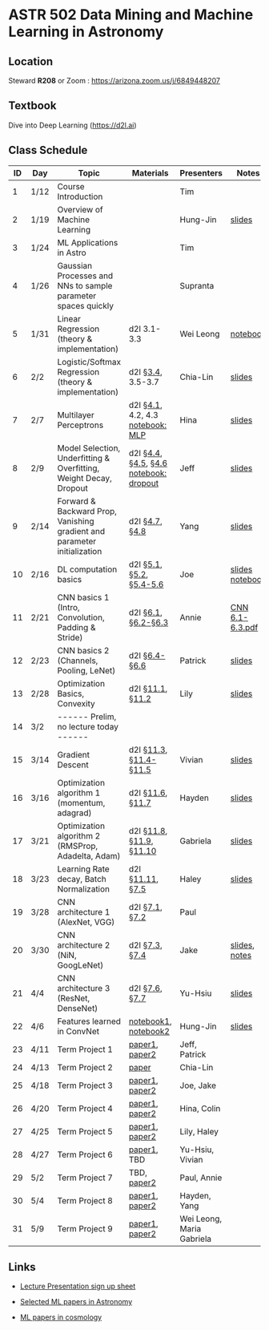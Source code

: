 # ASTR 502 Data Mining and Machine Learning in Astronomy

## Location

Steward **R208** or Zoom : https://arizona.zoom.us/j/6849448207

## Textbook

Dive into Deep Learning (https://d2l.ai)

## Class Schedule

| ID |  Day |     Topic     |   Materials   | Presenters | Notes |
|----|------|---------------|---------------|------------|-------|
|  1 | 1/12 | Course Introduction          | | Tim | |
|  2 | 1/19 | Overview of Machine Learning | | Hung-Jin |[slides](./slides/ML_overview.pdf) |
|  3 | 1/24 | ML Applications in Astro | | Tim | 
|  4 | 1/26 | Gaussian Processes and NNs to sample parameter spaces quickly | | Supranta| 
|  5 | 1/31 | Linear Regression (theory & implementation) | d2l 3.1-3.3 | Wei Leong | [notebook](./notebooks/lec05_linear_regression_20220131/lec05_linear_regression_20220131.ipynb)|
|  6 | 2/2 | Logistic/Softmax Regression (theory & implementation) | d2l [§3.4](./d2l_briefs/3.4_softmax-regression.md), 3.5-3.7 | Chia-Lin | [slides](./slides/lec06_softmass_regression_20220202.pdf)|
|  7 | 2/7 | Multilayer Perceptrons | d2l [§4.1](./d2l_briefs/4.1_multilayer-perceptrons.md), 4.2, 4.3 <br> [notebook: MLP](./notebooks/[demo]%20pytorch%20softmax%20regression%20&%20MLP.ipynb)| Hina | [slides](https://docs.google.com/presentation/d/1zcgrALOXQZUYljuE4Y11QCcYA3UOW0iSjwpC_4bVtEQ/edit?usp=sharing) |
|  8 | 2/9 | Model Selection, Underfitting & Overfitting, Weight Decay, Dropout | d2l [§4.4](./d2l_briefs/4.4_model-selection.md), [§4.5](./d2l_briefs/4.5_weight-decay.md), [§4.6](./d2l_briefs/4.6_dropout.md) <br> [notebook: dropout](./notebooks/[demo]%20train%20MLP%20with%20dropout,%20L2%20Reg.ipynb)| Jeff | [slides](./slides/Sec4.4_4.6.pdf)
|  9 | 2/14 | Forward & Backward Prop, Vanishing gradient and parameter initialization | d2l [§4.7](./d2l_briefs/4.7_backprop.md), [§4.8](./d2l_briefs/4.8_numerical-stability-and-init.md) | Yang | [slides](./slides/Chapter4.7-4.8.pdf) |
| 10 | 2/16 | DL computation basics | d2l [§5.1](./d2l_briefs/5.1_model-construction.md), [§5.2](./notebooks/5.2_parameter-management.ipynb), [§5.4-5.6](./notebooks/5.4-5.6%20custom-layer,%20file%20IO,%20gpu.ipynb) | Joe | [slides](./slides/Chapter-5.pdf) <br> [notebook](./notebooks/Chapter-5-code-examples.ipynb)
| 11 | 2/21 | CNN basics 1 (Intro, Convolution, Padding & Stride) | d2l [§6.1](./d2l_briefs/6.1_why-cnn.md), [§6.2-§6.3](./notebooks/6.2-6.3%20CNN_1.ipynb) | Annie |[CNN 6.1-6.3.pdf](https://github.com/UA-ASTR502-2022/astr502/files/8130674/CNN.6.1-6.3.pdf) |
| 12 | 2/23 | CNN basics 2 (Channels, Pooling, LeNet) | d2l [§6.4-§6.6](./notebooks/6.4-6.6%20CNN_2.ipynb) | Patrick | [slides](./slides/CNN%20Lec%206.4-6.6.pdf) |
| 13 | 2/28 | Optimization Basics, Convexity | d2l [§11.1](./d2l_briefs/11.1_optimization-intro.md), [§11.2](./d2l_briefs/11.2_convexity.md) | Lily | [slides](./slides/Chapter11.1-11.2.pdf) |
| 14 | 3/2 | ------ Prelim, no lecture today ------ |  |  |
| 15 | 3/14 | Gradient Descent | d2l [§11.3](./d2l_briefs/11.3_gradient-descent.md), [§11.4-§11.5](./d2l_briefs/11.4-11.5_sgd-and-mgd.md) | Vivian | [slides](./slides/Gradient%20Descent.pptx) |
| 16 | 3/16 | Optimization algorithm 1 (momentum, adagrad) | d2l [§11.6](./d2l_briefs/11.6_momentum.md), [§11.7](./d2l_briefs/11.7_adagrad.md) | Hayden | [slides](./slides/Optimization1_11.6-11.7.pdf) |
| 17 | 3/21 | Optimization algorithm 2 (RMSProp, Adadelta, Adam) | d2l [§11.8](./d2l_briefs/11.8_rmsprop.md), [§11.9](./d2l_briefs/11.9_adadelta.md), [§11.10](./d2l_briefs/11.10_adam.md) | Gabriela | [slides](./slides/Optimization_RMSprop_Adadelta%26Adam.pdf) |
| 18 | 3/23 | Learning Rate decay, Batch Normalization | d2l [§11.11](./notebooks/11.11_lr-scheduler.ipynb), [§7.5](./d2l_briefs/7.5_batchnorm.md) | Haley | [slides](./slides/Optimization_7.5_11.11.pptx) |
| 19 | 3/28 | CNN architecture 1 (AlexNet, VGG) | d2l [§7.1](./notebooks/7.1_AlexNet.ipynb), [§7.2](./notebooks/7.2_VGG.ipynb) | Paul |
| 20 | 3/30 | CNN architecture 2 (NiN, GoogLeNet) | d2l [§7.3](./notebooks/7.3_NiN.ipynb), [§7.4](./notebooks/7.4_GoogLeNet.ipynb) | Jake | [slides](./slides/7.3-7.4_slides.pdf), [notes](./slides/7.3-7.4_discussion.pdf) |
| 21 | 4/4 | CNN architecture 3 (ResNet, DenseNet) | d2l [§7.6](./notebooks/7.6_ResNet.ipynb), [§7.7](./notebooks/7.7_DenseNet.ipynb) | Yu-Hsiu | [slides](https://slides.com/yvonnehuang-1/d)
| 22 | 4/6 | Features learned in ConvNet | [notebook1](./notebooks/%5Bdemo%5D%20ConvNet%20feature%20maps.ipynb), [notebook2](./notebooks/%5Bdemo%5D%20pretrained%20AlexNet%20feature%20maps.ipynb) | Hung-Jin | [slides](./slides/CNN_features.pdf)
| 23 | 4/11 | Term Project 1  | [paper1](https://arxiv.org/pdf/2103.01373.pdf), [paper2](https://arxiv.org/pdf/1704.02744.pdf) | Jeff, Patrick | |
| 24 | 4/13 | Term Project 2  | [paper](https://arxiv.org/pdf/2012.12392.pdf) | Chia-Lin | |
| 25 | 4/18 | Term Project 3  | [paper1](https://arxiv.org/abs/2106.13724), [paper2](https://arxiv.org/abs/2008.03833) | Joe, Jake | |
| 26 | 4/20 | Term Project 4  | [paper1](https://arxiv.org/abs/1702.00403), [paper2](https://arxiv.org/abs/1905.07424) | Hina, Colin | |
| 27 | 4/25 | Term Project 5  | [paper1](https://arxiv.org/abs/2009.10673), [paper2](https://arxiv.org/abs/2005.12276) | Lily, Haley | |
| 28 | 4/27 | Term Project 6  | [paper1](https://arxiv.org/abs/2203.05583), TBD | Yu-Hsiu, Vivian | |
| 29 | 5/2  | Term Project 7  | TBD, [paper2](https://arxiv.org/abs/1905.04303) | Paul, Annie  | |
| 30 | 5/4  | Term Project 8  | [paper1](https://arxiv.org/abs/2011.12437), [paper2](https://arxiv.org/abs/1909.10963) | Hayden, Yang | |
| 31 | 5/9  | Term Project 9  | [paper1](https://arxiv.org/abs/1712.02777), [paper2](https://arxiv.org/abs/2011.12437) | Wei Leong, Maria Gabriela | |

## Links

- [Lecture Presentation sign up sheet](https://docs.google.com/spreadsheets/d/1fAXCX4KAjm6qUFpbhN5rk-7BbxeYci_f1RwhIoH6z3M/edit#gid=0)
  
- [Selected ML papers in Astronomy](./Term%20Projects/README.md)

- [ML papers in cosmology](https://github.com/georgestein/ml-in-cosmology/blob/master/README.md)
